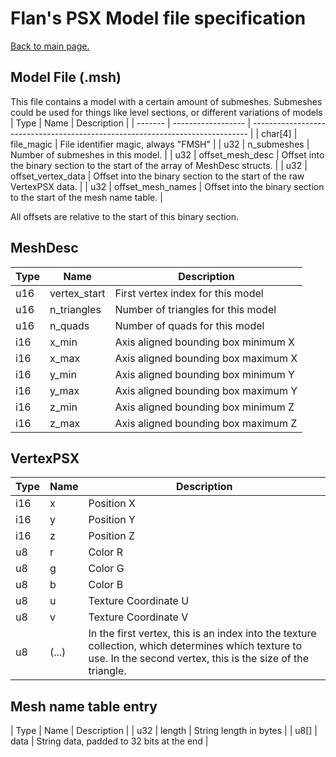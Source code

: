 # Flan's PSX Model file specification
[Back to main page.](../README.md)

## Model File (.msh)
This file contains a model with a certain amount of submeshes. Submeshes could be used for things like level sections, or different variations of models
| Type    | Name               | Description                                                                   |
| ------- | ------------------ | ----------------------------------------------------------------------------- |
| char[4] | file_magic         | File identifier magic, always "FMSH"                                          |
| u32     | n_submeshes        | Number of submeshes in this model.                                            |
| u32     | offset_mesh_desc   | Offset into the binary section to the start of the array of MeshDesc structs. |
| u32     | offset_vertex_data | Offset into the binary section to the start of the raw VertexPSX data.        |
| u32     | offset_mesh_names  | Offset into the binary section to the start of the mesh name table.           |

All offsets are relative to the start of this binary section.

## MeshDesc
| Type | Name         | Description                         |
| ---- | ------------ | ----------------------------------- |
| u16  | vertex_start | First vertex index for this model   |
| u16  | n_triangles  | Number of triangles for this model  |
| u16  | n_quads      | Number of quads for this model      |
| i16  | x_min        | Axis aligned bounding box minimum X |
| i16  | x_max        | Axis aligned bounding box maximum X |
| i16  | y_min        | Axis aligned bounding box minimum Y |
| i16  | y_max        | Axis aligned bounding box maximum Y |
| i16  | z_min        | Axis aligned bounding box minimum Z |
| i16  | z_max        | Axis aligned bounding box maximum Z |

## VertexPSX
| Type | Name          | Description                                                                    |
| ---- | ------------- | ------------------------------------------------------------------------------ |
| i16  | x             | Position X                                                                     |
| i16  | y             | Position Y                                                                     |
| i16  | z             | Position Z                                                                     |
| u8   | r             | Color R                                                                        |
| u8   | g             | Color G                                                                        |
| u8   | b             | Color B                                                                        |
| u8   | u             | Texture Coordinate U                                                           |
| u8   | v             | Texture Coordinate V                                                           |
| u8   | (...)         | In the first vertex, this is an index into the texture collection, which determines which texture to use. In the second vertex, this is the size of the triangle.|

## Mesh name table entry
| Type | Name   | Description                               |
| u32  | length | String length in bytes                    |
| u8[] | data   | String data, padded to 32 bits at the end |
